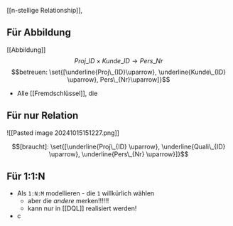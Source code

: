 [[n-stellige Relationship]], 


## Für Abbildung
[[Abbildung]]
$$Proj\_{ID}\times Kunde\_{ID} \rightarrow Pers\_{Nr}$$
$$betreuen: \set{[\underline{Proj\_{ID}\uparrow}, \underline{Kunde\_{ID} \uparrow}, Pers\_{Nr}\uparrow]}$$
- Alle [[Fremdschlüssel]], die 
## Für nur Relation
![[Pasted image 20241015151227.png]]

$$[braucht]: \set{[\underline{Proj\_{ID} \uparrow}, \underline{Quali\_{ID} \uparrow}, \underline{Pers\_{Nr} \uparrow}]}$$

## Für 1:1:N
- Als `1:N:M` modellieren - die `1` willkürlich wählen
	- aber die _andere_ merken!!!!!!
	- kann nur in [[DQL]] realisiert werden!
- c